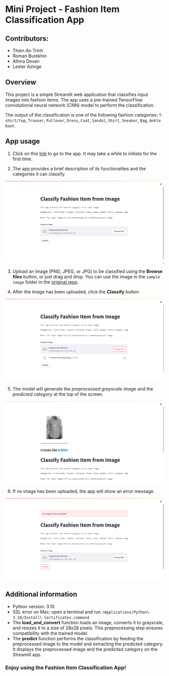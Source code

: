 # Mini Project - Fashion Item Classification App

## Contributors:
* Thien An Trinh
* Roman Burekhin
* Athira Devan
* Lester Azinge

## Overview
This project is a simple Streamlit web application that classifies input images into fashion items. The app uses a pre-trained TensorFlow convolutional neural network (CNN) model to perform the classification. 

The output of the classification is one of the following fashion categories: `T-shirt/top`, `Trouser`, `Pullover`, `Dress`, `Coat`, `Sandal`, `Shirt`, `Sneaker`, `Bag`, `Ankle boot`.

## App usage
1. Click on this [link](https://fashionimageclassification.streamlit.app/) to go to the app. It may take a while to initiate for the first time.

2. The app provides a brief description of its functionalites and the categories it can classify.  

![app interface](usage_images/step2.png)

3. Upload an image (PNG, JPEG, or JPG) to be classified using the **Browse files** button, or just drag and drop. You can use the image in the `sample image` folder in the [original repo](https://github.com/ThienAnTrinh/group3_miniproject2).

4. After the image has been uploaded, click the **Classify** button  

![image uploaded](usage_images/step4.png)

5. The model will generate the *preprocessed grayscale image* and the *predicted category* at the top of the screen.  

![classified](usage_images/step5.png)

6. If no image has been uploaded, the app will show an error message.  

![error](usage_images/step6.png)

## Additional information
* Python version: 3.10
* SSL error on Mac: open a terminal and run `/Applications/Python\ 3.10/Install\ Certificates.command`
* The **load_and_convert** function loads an image, converts it to grayscale, and resizes it to a size of 28x28 pixels. This preprocessing step ensures compatibility with the trained model.
* The **predict** function performs the classification by feeding the preprocessed image to the model and extracting the predicted category. It displays the preprocessed image and the predicted category on the Streamlit app.

### Enjoy using the Fashion Item Classification App!
